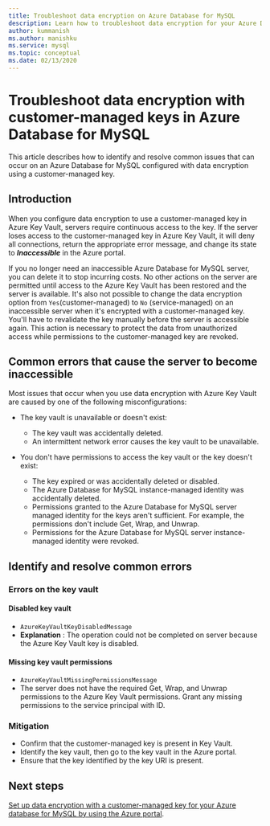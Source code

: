```yaml
---
title: Troubleshoot data encryption on Azure Database for MySQL
description: Learn how to troubleshoot data encryption for your Azure Database for MySQL
author: kummanish
ms.author: manishku
ms.service: mysql
ms.topic: conceptual
ms.date: 02/13/2020
---
```


# Troubleshoot data encryption with customer-managed keys in Azure Database for MySQL

This article describes how to identify and resolve common issues that can occur on an Azure Database for MySQL configured with data encryption using a customer-managed key.

## Introduction

When you configure data encryption to use a customer-managed key in Azure Key Vault, servers require continuous access to the key. If the server loses access to the customer-managed key in Azure Key Vault, it will deny all connections, return the appropriate error message, and change its state to ***Inaccessible*** in the Azure portal.

If you no longer need an inaccessible Azure Database for MySQL server, you can delete it to stop incurring costs. No other actions on the server are permitted until access to the Azure Key Vault has been restored and the server is available. It's also not possible to change the data encryption option from `Yes`(customer-managed) to `No` (service-managed) on an inaccessible server when it's encrypted with a customer-managed key. You'll have to revalidate the key manually before the server is accessible again. This action is necessary to protect the data from unauthorized access while permissions to the customer-managed key are revoked.

## Common errors that cause the server to become inaccessible

Most issues that occur when you use data encryption with Azure Key Vault are caused by one of the following misconfigurations:

- The key vault is unavailable or doesn't exist:
  - The key vault was accidentally deleted.
  - An intermittent network error causes the key vault to be unavailable.

- You don't have permissions to access the key vault or the key doesn't exist:
  - The key expired or was accidentally deleted or disabled.
  - The Azure Database for MySQL instance-managed identity was accidentally deleted.
  - Permissions granted to the Azure Database for MySQL server managed identity for the keys aren't sufficient. For example, the permissions don't include Get, Wrap, and Unwrap.
  - Permissions for the Azure Database for MySQL server instance-managed identity were revoked.

## Identify and resolve common errors

### Errors on the key vault

#### Disabled key vault

- `AzureKeyVaultKeyDisabledMessage`
- **Explanation** : The operation could not be completed on server because the Azure Key Vault key is disabled.

#### Missing key vault permissions

- `AzureKeyVaultMissingPermissionsMessage`
- The server does not have the required Get, Wrap, and Unwrap permissions to the Azure Key Vault permissions. Grant any missing permissions to the service principal with ID.

### Mitigation

- Confirm that the customer-managed key is present in Key Vault.
- Identify the key vault, then go to the key vault in the Azure portal.
- Ensure that the key identified by the key URI is present.

## Next steps

[Set up data encryption with a customer-managed key for your Azure database for MySQL by using the Azure portal](howto-data-encryption-portal.md).
